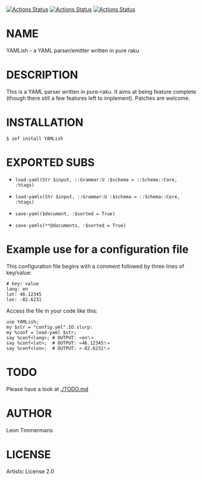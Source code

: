[![Actions Status](https://github.com/Leont/yamlish/actions/workflows/linux.yml/badge.svg)](https://github.com/Leont/yamlish/actions) [![Actions Status](https://github.com/Leont/yamlish/actions/workflows/macos.yml/badge.svg)](https://github.com/Leont/yamlish/actions) [![Actions Status](https://github.com/Leont/yamlish/actions/workflows/windows.yml/badge.svg)](https://github.com/Leont/yamlish/actions)

NAME
====

YAMLish - a YAML parser/emitter written in pure raku

DESCRIPTION
===========

This is a YAML parser written in pure-raku. It aims at being feature complete (though there still a few features left to implement). Patches are welcome.

INSTALLATION
============

```console
$ zef install YAMLish
```

EXPORTED SUBS
=============

  * `load-yaml(Str $input, ::Grammar:U :$schema = ::Schema::Core, :%tags)`

  * `load-yamls(Str $input, ::Grammar:U :$schema = ::Schema::Core, :%tags)`

  * `save-yaml($document, :$sorted = True)`

  * `save-yamls(**@documents, :$sorted = True)`

Example use for a configuration file
====================================

This configuration file begins with a comment followed by three lines of key/value:

    # key: value
    lang: en
    lat: 46.12345
    lon: -82.6231

Access the file in your code like this:

    use YAMLish;
    my $str = "config.yml".IO.slurp:
    my %conf = load-yaml $str;
    say %conf<lang>; # OUTPUT: «en␤»
    say %conf<lat>;  # OUTPUT: «46.12345␤»
    say %conf<lon>;  # OUTPUT: «-82.6231␤»

TODO
====

Please have a look at [./TODO.md](./TODO.md)

AUTHOR
======

Leon Timmermans

LICENSE
=======

Artistic License 2.0

